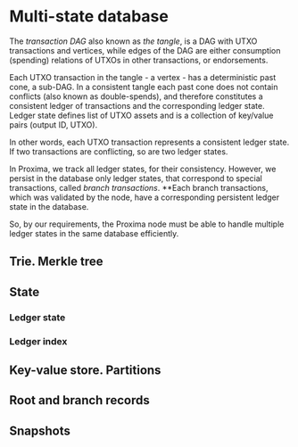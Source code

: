 # Multi-state database
The _transaction DAG_ also known as _the tangle_, is a DAG with UTXO transactions and vertices, while edges of the DAG are either consumption (spending) relations of UTXOs in other transactions, or endorsements.

Each UTXO transaction in the tangle - a vertex - has a deterministic past cone, a sub-DAG. In a consistent tangle each past cone does not contain conflicts (also known as double-spends), and therefore constitutes a consistent ledger of transactions and the corresponding ledger state. Ledger state defines list of UTXO assets and is a collection of key/value pairs (output ID, UTXO).

In other words, each UTXO transaction represents a consistent ledger state. If two transactions are conflicting, so are two ledger states.

In Proxima, we track all ledger states, for their consistency. However, we persist in the database only ledger states, that correspond to special transactions, called _branch transactions_. **Each branch transactions, which was validated by the node, have a corresponding persistent ledger state in the database.

So, by our requirements, the Proxima node must be able to handle multiple ledger states in the same  database efficiently.

## Trie. Merkle tree

## State

### Ledger state

### Ledger index

## Key-value store. Partitions

## Root and branch records

## Snapshots

